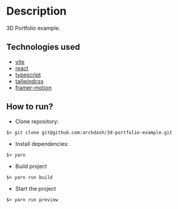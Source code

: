 # Description

3D Portfolio example.

## Technologies used

* [vite](https://vitejs.dev/)
* [react](https://react.dev/)
* [typescript](https://www.typescriptlang.org/)
* [tailwindcss](https://tailwindcss.com/)
* [framer-motion](https://www.framer.com/motion/)

## How to run?

* Clone repository:

```
$> git clone git@github.com:arckdash/3d-portfolio-example.git
```

* Install dependencies:

```
$> yarn
```

* Build project

```
$> yarn run build
```

* Start the project

```
$> yarn run preview
```
